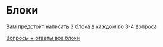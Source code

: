 # Блоки

Вам предстоит написать 3 блока в каждом по 3-4 вопроса

[Вопросы + ответы все блоки](res.docx)
